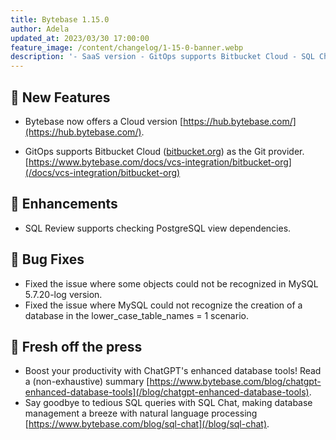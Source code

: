 ```yaml
---
title: Bytebase 1.15.0
author: Adela
updated_at: 2023/03/30 17:00:00
feature_image: /content/changelog/1-15-0-banner.webp
description: '- SaaS version - GitOps supports Bitbucket Cloud - SQL Chat'
---
```


## 🚀 New Features

- Bytebase now offers a Cloud version [https://hub.bytebase.com/](https://hub.bytebase.com/).

- GitOps supports Bitbucket Cloud ([bitbucket.org](https://bitbucket.org)) as the Git provider. [https://www.bytebase.com/docs/vcs-integration/bitbucket-org](/docs/vcs-integration/bitbucket-org)

## 🎄 Enhancements

- SQL Review supports checking PostgreSQL view dependencies.

## 🐞 Bug Fixes

- Fixed the issue where some objects could not be recognized in MySQL 5.7.20-log version.
- Fixed the issue where MySQL could not recognize the creation of a database in the lower_case_table_names = 1 scenario.

## 📰 Fresh off the press

- Boost your productivity with ChatGPT's enhanced database tools! Read a (non-exhaustive) summary [https://www.bytebase.com/blog/chatgpt-enhanced-database-tools](/blog/chatgpt-enhanced-database-tools).
- Say goodbye to tedious SQL queries with SQL Chat, making database management a breeze with natural language processing [https://www.bytebase.com/blog/sql-chat](/blog/sql-chat).

<IncludeBlock url="/docs/get-started/install/install-upgrade"></IncludeBlock>
